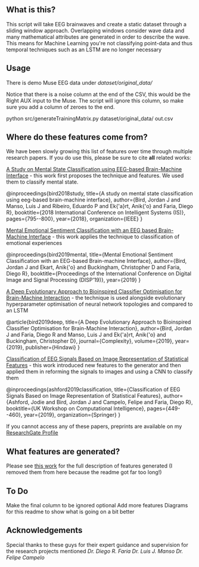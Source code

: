 ## What is this?
This script will take EEG brainwaves and create a static dataset through a sliding window approach. Overlapping windows consider wave data and many mathematical attributes are generated in order to describe the wave. This means for Machine Learning you're not classifying point-data and thus temporal techniques such as an LSTM are no longer necessary 

## Usage
There is demo Muse EEG data under *dataset/original_data/*

Notice that there is a noise column at the end of the CSV, this would be the Right AUX input to the Muse. The script will ignore this column, so make sure you add a column of zeroes to the end.

python src/generateTrainingMatrix.py dataset/original_data/ out.csv

## Where do these features come from?
We have been slowly growing this list of features over time through multiple research papers. If you do use this, please be sure to cite **all** related works:

[A Study on Mental State Classification using EEG-based Brain-Machine Interface](https://ieeexplore.ieee.org/abstract/document/8710576) - this work first proposes the technique and features. We used them to classify mental state. 

@inproceedings{bird2018study,
  title={A study on mental state classification using eeg-based brain-machine interface},
  author={Bird, Jordan J and Manso, Luis J and Ribeiro, Eduardo P and Ek{\'a}rt, Anik{\'o} and Faria, Diego R},
  booktitle={2018 International Conference on Intelligent Systems (IS)},
  pages={795--800},
  year={2018},
  organization={IEEE}
}

[Mental Emotional Sentiment Classification with an EEG based Brain-Machine Interface](https://www.researchgate.net/profile/Jordan_Bird2/publication/329403546_Mental_Emotional_Sentiment_Classification_with_an_EEG-based_Brain-machine_Interface/links/5c2f74c092851c22a35975c5/Mental-Emotional-Sentiment-Classification-with-an-EEG-based-Brain-machine-Interface.pdf) - this work applies the technique to classification of emotional experiences

@inproceedings{bird2019mental,
  title={Mental Emotional Sentiment Classification with an EEG-based Brain-machine Interface},
  author={Bird, Jordan J and Ekart, Anik{\'o} and Buckingham, Christopher D and Faria, Diego R},
  booktitle={Proceedings of the International Conference on Digital Image and Signal Processing (DISP’19)},
  year={2019}
}

[A Deep Evolutionary Approach to Bioinspired Classifier Optimisation for Brain-Machine Interaction](https://www.hindawi.com/journals/complexity/2019/4316548/abs/) - the technique is used alongside evolutionary hyperparameter optimisation of neural network topologies and compared to an LSTM 

@article{bird2019deep,
  title={A Deep Evolutionary Approach to Bioinspired Classifier Optimisation for Brain-Machine Interaction},
  author={Bird, Jordan J and Faria, Diego R and Manso, Luis J and Ek{\'a}rt, Anik{\'o} and Buckingham, Christopher D},
  journal={Complexity},
  volume={2019},
  year={2019},
  publisher={Hindawi}
}

[Classification of EEG Signals Based on Image Representation of Statistical Features](https://link.springer.com/chapter/10.1007/978-3-030-29933-0_37) - this work introduced new features to the generator and then applied them in reforming the signals to images and using a CNN to classify them 

@inproceedings{ashford2019classification,
  title={Classification of EEG Signals Based on Image Representation of Statistical Features},
  author={Ashford, Jodie and Bird, Jordan J and Campelo, Felipe and Faria, Diego R},
  booktitle={UK Workshop on Computational Intelligence},
  pages={449--460},
  year={2019},
  organization={Springer}
}



If you cannot access any of these papers, preprints are available on my [ResearchGate Profile](https://www.researchgate.net/profile/Jordan_Bird2)

## What features are generated?
Please see [this work](https://link.springer.com/chapter/10.1007/978-3-030-29933-0_37) for the full description of features generated (I removed them from here because the readme got far too long!)




## To Do
Make the final column to be ignored optional
Add more features
Diagrams for this readme to show what is going on a bit better

## Acknowledgements
Special thanks to these guys for their expert guidance and supervision for the research projects mentioned
*Dr. Diego R. Faria*
*Dr. Luis J. Manso*
*Dr. Felipe Campelo* 



